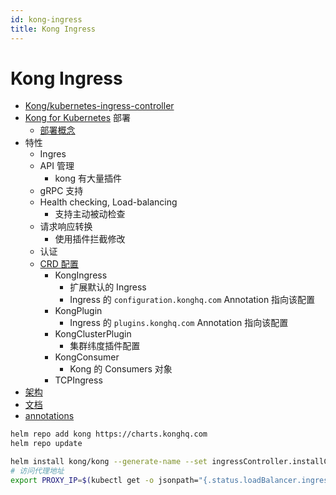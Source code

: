 ```yaml
---
id: kong-ingress
title: Kong Ingress
---
```


# Kong Ingress
* [Kong/kubernetes-ingress-controller](https://github.com/Kong/kubernetes-ingress-controller)
* [Kong for Kubernetes](https://github.com/Kong/kubernetes-ingress-controller/blob/master/docs/deployment/k4k8s.md) 部署
  * [部署概念](https://github.com/Kong/kubernetes-ingress-controller/blob/master/docs/concepts/deployment.md)
* 特性
  * Ingres
  * API 管理
    * kong 有大量插件
  * gRPC 支持
  * Health checking, Load-balancing
    * 支持主动被动检查
  * 请求响应转换
    * 使用插件拦截修改
  * 认证
  * [CRD 配置](https://github.com/Kong/kubernetes-ingress-controller/blob/main/docs/concepts/custom-resources.md)
    * KongIngress
      * 扩展默认的 Ingress
      * Ingress 的 `configuration.konghq.com` Annotation 指向该配置
    * KongPlugin
      * Ingress 的 `plugins.konghq.com` Annotation 指向该配置
    * KongClusterPlugin
      * 集群纬度插件配置
    * KongConsumer
      * Kong 的 Consumers 对象
    * TCPIngress
* [架构](https://github.com/Kong/kubernetes-ingress-controller/blob/main/docs/concepts/design.md)
* [文档](https://github.com/Kong/kubernetes-ingress-controller/tree/main/docs/guides)
* [annotations](https://github.com/Kong/kubernetes-ingress-controller/blob/main/docs/references/annotations.md)

```bash
helm repo add kong https://charts.konghq.com
helm repo update

helm install kong/kong --generate-name --set ingressController.installCRDs=false
# 访问代理地址
export PROXY_IP=$(kubectl get -o jsonpath="{.status.loadBalancer.ingress[0].ip}" service -n kong demo-kong-proxy)
```
